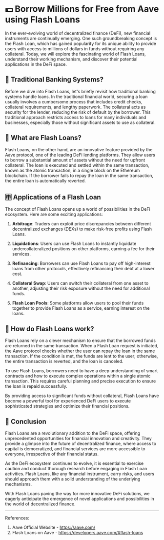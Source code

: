 # 💵 Borrow Millions for Free from Aave using Flash Loans

In the ever-evolving world of decentralized finance (DeFi), new financial instruments are continually emerging. One such groundbreaking concept is the Flash Loan, which has gained popularity for its unique ability to provide users with access to millions of dollars in funds without requiring any collateral. Today, we will explore the fascinating world of Flash Loans, understand their working mechanism, and discover their potential applications in the DeFi space.

## 🏦 Traditional Banking Systems?

Before we dive into Flash Loans, let's briefly revisit how traditional banking systems handle loans. In the traditional financial world, securing a loan usually involves a cumbersome process that includes credit checks, collateral requirements, and lengthy paperwork. The collateral acts as security for the lender, reducing the risk of default by the borrower. This traditional approach restricts access to loans for many individuals and businesses, especially those without significant assets to use as collateral.

## 📸 What are Flash Loans?

Flash Loans, on the other hand, are an innovative feature provided by the Aave protocol, one of the leading DeFi lending platforms. They allow users to borrow a substantial amount of assets without the need for upfront collateral. The loan is executed and settled within the same transaction, known as the atomic transaction, in a single block on the Ethereum blockchain. If the borrower fails to repay the loan in the same transaction, the entire loan is automatically reverted.

## 🈸 Applications of a Flash Loan

The concept of Flash Loans opens up a world of possibilities in the DeFi ecosystem. Here are some exciting applications:

1. **Arbitrage**: Traders can exploit price discrepancies between different decentralized exchanges (DEXs) to make risk-free profits using Flash Loans.

2. **Liquidations**: Users can use Flash Loans to instantly liquidate undercollateralized positions on other platforms, earning a fee for their services.

3. **Refinancing**: Borrowers can use Flash Loans to pay off high-interest loans from other protocols, effectively refinancing their debt at a lower cost.

4. **Collateral Swap**: Users can switch their collateral from one asset to another, adjusting their risk exposure without the need for additional funds.

5. **Flash Loan Pools**: Some platforms allow users to pool their funds together to provide Flash Loans as a service, earning interest on the loans.

## 🤔 How do Flash Loans work?

Flash Loans rely on a clever mechanism to ensure that the borrowed funds are returned in the same transaction. When a Flash Loan request is initiated, the Aave protocol checks whether the user can repay the loan in the same transaction. If the condition is met, the funds are lent to the user; otherwise, the entire transaction is reverted, and the loan is canceled.

To use Flash Loans, borrowers need to have a deep understanding of smart contracts and how to execute complex operations within a single atomic transaction. This requires careful planning and precise execution to ensure the loan is repaid successfully.

By providing access to significant funds without collateral, Flash Loans have become a powerful tool for experienced DeFi users to execute sophisticated strategies and optimize their financial positions.

## 🚀 Conclusion

Flash Loans are a revolutionary addition to the DeFi space, offering unprecedented opportunities for financial innovation and creativity. They provide a glimpse into the future of decentralized finance, where access to capital is democratized, and financial services are more accessible to everyone, irrespective of their financial status.

As the DeFi ecosystem continues to evolve, it is essential to exercise caution and conduct thorough research before engaging in Flash Loan activities. Flash Loans, like any financial instrument, carry risks, and users should approach them with a solid understanding of the underlying mechanisms.

With Flash Loans paving the way for more innovative DeFi solutions, we eagerly anticipate the emergence of novel applications and possibilities in the world of decentralized finance.

---
References:
1. Aave Official Website - https://aave.com/
2. Flash Loans on Aave - https://developers.aave.com/#flash-loans
